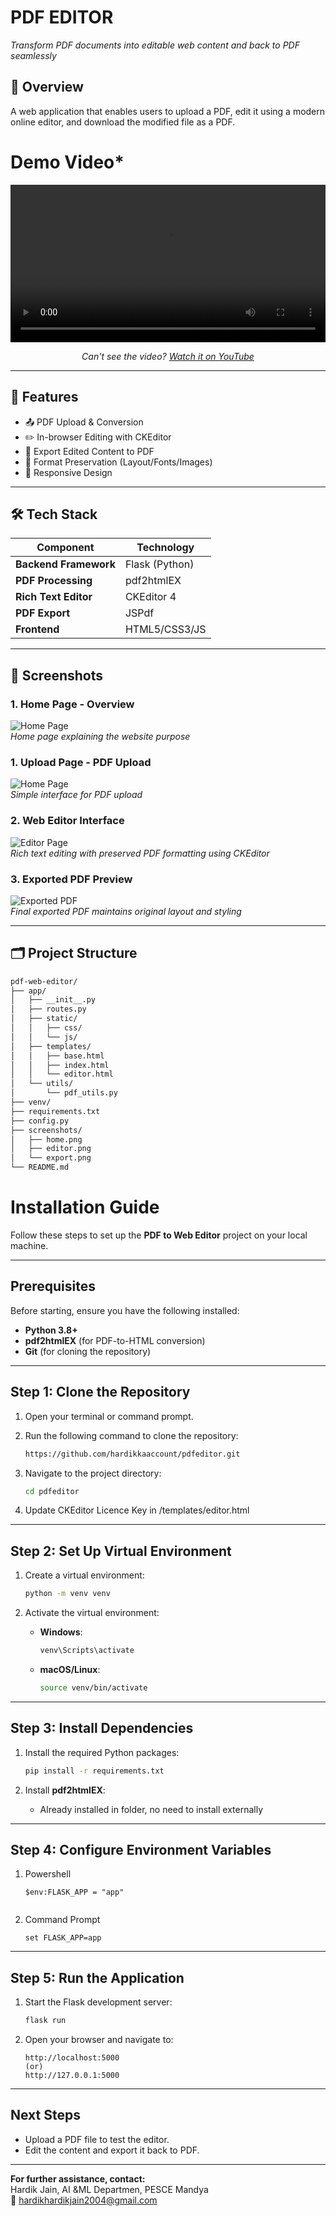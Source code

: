 # PDF EDITOR

*Transform PDF documents into editable web content and back to PDF seamlessly*

## 📌 Overview
A web application that enables users to upload a PDF, edit it using a modern online editor, and download the modified file as a PDF.

# Demo Video*
<div align="center">
  <video width="100%" controls>
    <source src="screenshots/demo.mp4" type="video/mp4">
  </video>

  <p><i>Can't see the video? <a href="https://www.youtube.com/watch?v=W5RSCbVLR7Y">Watch it on YouTube</a></i></p>
</div>

---

## 🚀 Features
- 📤 PDF Upload & Conversion
- ✏️ In-browser Editing with CKEditor
- 💾 Export Edited Content to PDF
- 🎨 Format Preservation (Layout/Fonts/Images)
- 📱 Responsive Design

---

## 🛠 Tech Stack
| Component          | Technology       |
|---------------------|------------------|
| **Backend Framework** | Flask (Python)   |
| **PDF Processing**    | pdf2htmlEX       |
| **Rich Text Editor**  | CKEditor 4       |
| **PDF Export**        | JSPdf            |
| **Frontend**          | HTML5/CSS3/JS    |

---

## 📸 Screenshots

### 1. Home Page - Overview
![Home Page](screenshots/home.png)  
*Home page explaining the website purpose*

### 1. Upload Page - PDF Upload
![Home Page](screenshots/upload.png)  
*Simple interface for PDF upload*

### 2. Web Editor Interface
![Editor Page](screenshots/editor.png)  
*Rich text editing with preserved PDF formatting using CKEditor*

### 3. Exported PDF Preview
![Exported PDF](screenshots/export.png)  
*Final exported PDF maintains original layout and styling*

---

## 🗂 Project Structure
```bash
pdf-web-editor/
├── app/
│   ├── __init__.py
│   ├── routes.py
│   ├── static/
│   │   ├── css/
│   │   └── js/
│   ├── templates/
│   │   ├── base.html
│   │   ├── index.html
│   │   └── editor.html
│   └── utils/
│       └── pdf_utils.py
├── venv/
├── requirements.txt
├── config.py
├── screenshots/
│   ├── home.png
│   ├── editor.png
│   └── export.png
└── README.md
```

# Installation Guide

Follow these steps to set up the **PDF to Web Editor** project on your local machine.

---

## Prerequisites

Before starting, ensure you have the following installed:

- **Python 3.8+**
- **pdf2htmlEX** (for PDF-to-HTML conversion)
- **Git** (for cloning the repository)

---

## Step 1: Clone the Repository

1. Open your terminal or command prompt.
2. Run the following command to clone the repository:

   ```bash
   https://github.com/hardikkaaccount/pdfeditor.git
   ```

3. Navigate to the project directory:

   ```bash
   cd pdfeditor
   ```
4. Update CKEditor Licence Key in /templates/editor.html

---

## Step 2: Set Up Virtual Environment

1. Create a virtual environment:

   ```bash
   python -m venv venv
   ```

2. Activate the virtual environment:
   - **Windows**:
     ```bash
     venv\Scripts\activate
     ```
   - **macOS/Linux**:
     ```bash
     source venv/bin/activate
     ```

---

## Step 3: Install Dependencies

1. Install the required Python packages:

   ```bash
   pip install -r requirements.txt
   ```

2. Install **pdf2htmlEX**:
   - Already installed in folder, no need to install externally

---

## Step 4: Configure Environment Variables

1. Powershell

   ```plaintext
   $env:FLASK_APP = "app"
 
   ```
2. Command Prompt

   ```plaintext
   set FLASK_APP=app

   ```
---

## Step 5: Run the Application

1. Start the Flask development server:

   ```bash
   flask run
   ```

2. Open your browser and navigate to:

   ```
   http://localhost:5000
   (or)
   http://127.0.0.1:5000
   ```
  

---

## Next Steps
- Upload a PDF file to test the editor.
- Edit the content and export it back to PDF.

---

**For further assistance, contact:**  
Hardik Jain, AI &ML Departmen, PESCE Mandya  
📧 [hardikhardikjain2004@gmail.com](mailto:hardikhardikjain2004@gmail.com)
```

